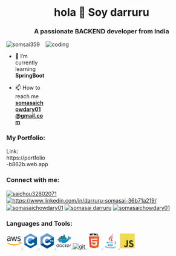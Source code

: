 <h1 align="center"> hola 👋 Soy darruru</h1>
<h3 align="center">A passionate BACKEND developer from India</h3>

<img align="right"   align = "center" alt="coding" width="400" height = "300" src="https://user-images.githubusercontent.com/76832603/216790090-f3dfa30f-f2ab-42fd-94e4-dc2777efeb38.gif">

<p align="left"> <img src="https://komarev.com/ghpvc/?username=somsai359&label=visitors&color=0e75b6&style=flat" alt="somsai359" /> </p>

- 🌱 I’m currently learning **SpringBoot**

- 📫 How to reach me **somasaichowdary01@gmail.com**


<h3 align="left">My Portfolio:</h3>
  Link: https://portfolio-b862b.web.app

<h3 align="left">Connect with me:</h3>
<p align="left">
<a href="https://twitter.com/saichou32802071" target="blank"><img align="center" src="https://raw.githubusercontent.com/rahuldkjain/github-profile-readme-generator/master/src/images/icons/Social/twitter.svg" alt="saichou32802071" height="30" width="40" /></a>
<a href="https://linkedin.com/in/https://www.linkedin.com/in/darruru-somasai-36b71a219/" target="blank"><img align="center" src="https://raw.githubusercontent.com/rahuldkjain/github-profile-readme-generator/master/src/images/icons/Social/linked-in-alt.svg" alt="https://www.linkedin.com/in/darruru-somasai-36b71a219/" height="30" width="40" /></a>
<a href="https://www.leetcode.com/somasaichowdary01" target="blank"><img align="center" src="https://raw.githubusercontent.com/rahuldkjain/github-profile-readme-generator/master/src/images/icons/Social/leet-code.svg" alt="somasaichowdary01" height="30" width="40" /></a>
<a href="https://www.hackerrank.com/somasaichowdary1" target="blank"><img align="center" src="https://raw.githubusercontent.com/rahuldkjain/github-profile-readme-generator/master/src/images/icons/Social/hackerearth.svg" alt="somasai darruru" height="30" width="40" /></a>
<a href="https://auth.geeksforgeeks.org/user/somasaichowdary01" target="blank"><img align="center" src="https://raw.githubusercontent.com/rahuldkjain/github-profile-readme-generator/master/src/images/icons/Social/geeks-for-geeks.svg" alt="somasaichowdary01" height="30" width="40" /></a>
</p>

<h3 align="left">Languages and Tools:</h3>
<p align="left"> <a href="https://aws.amazon.com" target="_blank" rel="noreferrer"> <img src="https://raw.githubusercontent.com/devicons/devicon/master/icons/amazonwebservices/amazonwebservices-original-wordmark.svg" alt="aws" width="40" height="40"/> </a> <a href="https://www.cprogramming.com/" target="_blank" rel="noreferrer"> <img src="https://raw.githubusercontent.com/devicons/devicon/master/icons/c/c-original.svg" alt="c" width="40" height="40"/> </a> <a href="https://www.w3schools.com/cpp/" target="_blank" rel="noreferrer"> <img src="https://raw.githubusercontent.com/devicons/devicon/master/icons/cplusplus/cplusplus-original.svg" alt="cplusplus" width="40" height="40"/> </a> <a href="https://www.docker.com/" target="_blank" rel="noreferrer"> <img src="https://raw.githubusercontent.com/devicons/devicon/master/icons/docker/docker-original-wordmark.svg" alt="docker" width="40" height="40"/> </a> <a href="https://git-scm.com/" target="_blank" rel="noreferrer"> <img src="https://www.vectorlogo.zone/logos/git-scm/git-scm-icon.svg" alt="git" width="40" height="40"/> </a> <a href="https://www.w3.org/html/" target="_blank" rel="noreferrer"> <img src="https://raw.githubusercontent.com/devicons/devicon/master/icons/html5/html5-original-wordmark.svg" alt="html5" width="40" height="40"/> </a> <a href="https://www.java.com" target="_blank" rel="noreferrer"> <img src="https://raw.githubusercontent.com/devicons/devicon/master/icons/java/java-original.svg" alt="java" width="40" height="40"/> </a> <a href="https://developer.mozilla.org/en-US/docs/Web/JavaScript" target="_blank" rel="noreferrer"> <img src="https://raw.githubusercontent.com/devicons/devicon/master/icons/javascript/javascript-original.svg" alt="javascript" width="40" height="40"/> </a>
